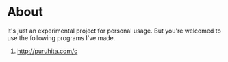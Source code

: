# About

It's just an experimental project for personal usage. But you're welcomed to use the following programs I've made.

1. http://puruhita.com/c
